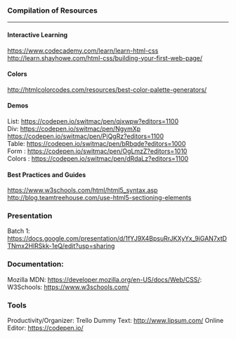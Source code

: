 ### Compilation of Resources
____

#### Interactive Learning
https://www.codecademy.com/learn/learn-html-css   
http://learn.shayhowe.com/html-css/building-your-first-web-page/   

#### Colors
http://htmlcolorcodes.com/resources/best-color-palette-generators/

#### Demos
List:  https://codepen.io/switmac/pen/qjxwpw?editors=1100   
Div:
https://codepen.io/switmac/pen/NgymXp   
https://codepen.io/switmac/pen/PjQgRz?editors=1100   
Table: https://codepen.io/switmac/pen/bRbqde?editors=1000       
Form : https://codepen.io/switmac/pen/OgLmzZ?editors=1010   
Colors : https://codepen.io/switmac/pen/dRdaLz?editors=1100

#### Best Practices and Guides
https://www.w3schools.com/html/html5_syntax.asp
http://blog.teamtreehouse.com/use-html5-sectioning-elements

### Presentation
Batch 1: https://docs.google.com/presentation/d/1fYJ9X4BpsuRrJKXyYx_9iGAN7xtDTNmx2HlRSkk-1eQ/edit?usp=sharing

### Documentation:
Mozilla MDN: https://developer.mozilla.org/en-US/docs/Web/CSS/:
W3Schools: https://www.w3schools.com/

### Tools
Productivity/Organizer: Trello
Dummy Text: http://www.lipsum.com/ 
Online Editor: https://codepen.io/ 